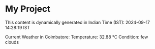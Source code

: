 # My Project

This content is dynamically generated in Indian Time (IST): 2024-09-17 14:28:19 IST


Current Weather in Coimbatore:
Temperature: 32.88 °C
Condition: few clouds

